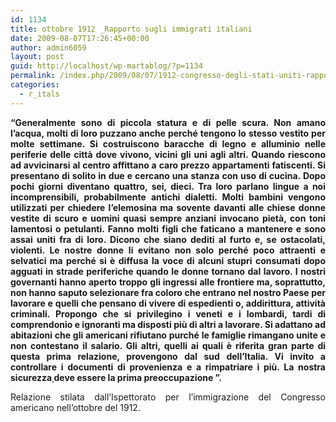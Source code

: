 ```yaml
---
id: 1134
title: ottobre 1912 _Rapporto sugli immigrati italiani
date: 2009-08-07T17:26:45+00:00
author: admin6059
layout: post
guid: http://localhost/wp-martablog/?p=1134
permalink: /index.php/2009/08/07/1912-congresso-degli-stati-uniti-rapporto-sugli-immigrati-italiani/
categories:
  - r_itals
---
```

<p style="text-align: justify;">
  <strong>“Generalmente </strong><strong>sono di piccola statura e di pelle scura. Non amano l’acqua, </strong><strong>molti di loro puzzano anche perché tengono lo stesso vestito per molte settimane. Si costruiscono </strong><strong>baracche di legno e </strong><strong>alluminio nelle periferie delle città dove vivono, vicini gli uni agli altri. Quando riescono ad avvicinarsi al centro affittano a caro prezzo appartamenti fatiscenti. Si presentano di solito in due e cercano una stanza con uso di cucina. Dopo pochi giorni diventano quattro, sei, dieci. Tra loro </strong><strong>parlano lingue a noi incomprensibili, probabilmente antichi dialetti. Molti </strong><strong>bambini vengono </strong><strong>utilizzati per chiedere l’elemosina ma sovente davanti alle chiese </strong><strong>donne vestite di scuro e uomini quasi sempre anziani </strong><strong>invocano pietà, con toni lamentosi o petulanti. </strong><strong>Fanno molti figli che faticano a mantenere e sono assai uniti fra di loro. Dicono che siano </strong><strong>dediti al furto e, se ostacolati, </strong><strong>violenti. Le nostre donne li evitano non solo perché poco attraenti e selvatici ma perché si è diffusa la voce di alcuni </strong><strong>stupri consumati dopo agguati </strong><strong>in strade periferiche </strong><strong>quando le donne tornano dal lavoro. I nostri </strong><strong>governanti </strong><strong>hanno aperto troppo gli ingressi al</strong><strong>le frontiere ma, soprattutto, non hanno saputo selezionare fra coloro che entrano nel nostro Paese per lavorare e quelli che pensano di vivere di espedienti o, addirittura, </strong><strong>attività criminali. Propongo che si privilegino i veneti e i lombardi, tardi di comprendonio e ignoranti ma disposti più di altri a lavorare. Si adattano ad abitazioni che gli americani rifiutano purché le famiglie rimangano unite e non contestano il salario. Gli altri, quelli ai quali è riferita gran parte di questa prima relazione, provengono dal sud dell’Italia. </strong><strong>Vi invito a controllare i documenti di provenienza e </strong><strong>a rimpatriare i più. </strong><strong>La nostra sicurezza<a href="http://www.sinistraeliberta.it/?s=sicurezza" target="_blank"> </a>deve essere la prima preoccupazione ”.</strong>
</p>

<p style="text-align: justify;">
  Relazione stilata dall’Ispettorato per l’immigrazione del Congresso americano nell’ottobre del 1912.
</p>